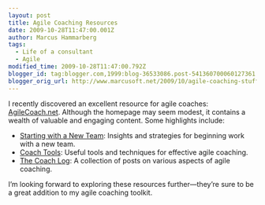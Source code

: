 ```yaml
---
layout: post
title: Agile Coaching Resources
date: 2009-10-28T11:47:00.001Z
author: Marcus Hammarberg
tags:
  - Life of a consultant
  - Agile
modified_time: 2009-10-28T11:47:00.792Z
blogger_id: tag:blogger.com,1999:blog-36533086.post-541360700060127361
blogger_orig_url: http://www.marcusoft.net/2009/10/agile-coaching-stuff.html
---
```


I recently discovered an excellent resource for agile coaches: [AgileCoach.net](http://www.agilecoach.net). Although the homepage may seem modest, it contains a wealth of valuable and engaging content. Some highlights include:

- [Starting with a New Team](http://www.agilecoach.net/coach-log/starting-out-with-a-new-team/): Insights and strategies for beginning work with a new team.
- [Coach Tools](http://www.agilecoach.net/coach-tools/): Useful tools and techniques for effective agile coaching.
- [The Coach Log](http://www.agilecoach.net/coach-log/): A collection of posts on various aspects of agile coaching.

I’m looking forward to exploring these resources further—they’re sure to be a great addition to my agile coaching toolkit.

